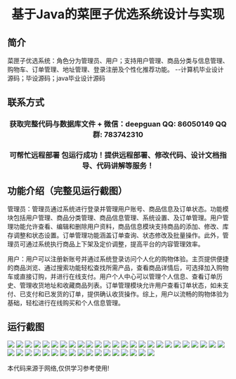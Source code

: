 <p><h1 align="center">基于Java的菜匣子优选系统设计与实现</h1></p>

## 简介
菜匣子优选系统：角色分为管理员、用户；支持用户管理、商品分类与信息管理、购物车、订单管理、地址管理、登录注册及个性化推荐功能。    --计算机毕业设计源码；毕设源码；java毕业设计源码


## 联系方式
<p><h3 align="center">获取完整代码与数据库文件 + 微信：deepguan QQ: 86050149 QQ群: 783742310</h3></p>
<p><h3 align="center">可帮忙远程部署 包运行成功！提供远程部署、修改代码、设计文档指导、代码讲解等服务！</h3></p>

## 功能介绍（完整见运行截图）
管理员：管理员通过系统进行登录并管理用户账号、商品信息及订单状态。功能模块包括用户管理、商品分类管理、商品信息管理、系统设置、及订单管理。用户管理功能允许查看、编辑和删除用户资料，商品信息模块支持商品的添加、修改、库存调整和状态设置。订单管理功能涵盖订单查询、状态修改及批量操作。此外，管理员可通过系统执行商品上下架及定价调整，提高平台的内容管理效率。

用户：用户可以注册新账号并通过系统登录访问个人化的购物体验。主页提供便捷的商品浏览、通过搜索功能轻松查找所需产品，查看商品详情后，可选择加入购物车或直接订购，并进行在线支付。用户个人中心可以管理个人信息、查看订单历史、管理收货地址和收藏商品列表。订单管理模块允许用户查看订单状态，如未支付、已支付和已发货的订单，提供确认收货操作。综上，用户以流畅的购物体验为基础，轻松进行在线购买和个人信息管理。


## 运行截图
![](https://bs-1329754181.cos.ap-shanghai.myqcloud.com/ssm/CaiXiangZiYouXuanSystem/img/001.jpg)
![](https://bs-1329754181.cos.ap-shanghai.myqcloud.com/ssm/CaiXiangZiYouXuanSystem/img/002.jpg)
![](https://bs-1329754181.cos.ap-shanghai.myqcloud.com/ssm/CaiXiangZiYouXuanSystem/img/003.jpg)
![](https://bs-1329754181.cos.ap-shanghai.myqcloud.com/ssm/CaiXiangZiYouXuanSystem/img/004.jpg)
![](https://bs-1329754181.cos.ap-shanghai.myqcloud.com/ssm/CaiXiangZiYouXuanSystem/img/005.jpg)
![](https://bs-1329754181.cos.ap-shanghai.myqcloud.com/ssm/CaiXiangZiYouXuanSystem/img/006.jpg)
![](https://bs-1329754181.cos.ap-shanghai.myqcloud.com/ssm/CaiXiangZiYouXuanSystem/img/007.jpg)
![](https://bs-1329754181.cos.ap-shanghai.myqcloud.com/ssm/CaiXiangZiYouXuanSystem/img/008.jpg)
![](https://bs-1329754181.cos.ap-shanghai.myqcloud.com/ssm/CaiXiangZiYouXuanSystem/img/009.jpg)
![](https://bs-1329754181.cos.ap-shanghai.myqcloud.com/ssm/CaiXiangZiYouXuanSystem/img/010.jpg)
![](https://bs-1329754181.cos.ap-shanghai.myqcloud.com/ssm/CaiXiangZiYouXuanSystem/img/011.jpg)
![](https://bs-1329754181.cos.ap-shanghai.myqcloud.com/ssm/CaiXiangZiYouXuanSystem/img/012.jpg)
![](https://bs-1329754181.cos.ap-shanghai.myqcloud.com/ssm/CaiXiangZiYouXuanSystem/img/013.jpg)
![](https://bs-1329754181.cos.ap-shanghai.myqcloud.com/ssm/CaiXiangZiYouXuanSystem/img/014.jpg)
![](https://bs-1329754181.cos.ap-shanghai.myqcloud.com/ssm/CaiXiangZiYouXuanSystem/img/015.jpg)
![](https://bs-1329754181.cos.ap-shanghai.myqcloud.com/ssm/CaiXiangZiYouXuanSystem/img/016.jpg)
![](https://bs-1329754181.cos.ap-shanghai.myqcloud.com/ssm/CaiXiangZiYouXuanSystem/img/017.jpg)
![](https://bs-1329754181.cos.ap-shanghai.myqcloud.com/ssm/CaiXiangZiYouXuanSystem/img/018.jpg)
![](https://bs-1329754181.cos.ap-shanghai.myqcloud.com/ssm/CaiXiangZiYouXuanSystem/img/019.jpg)
![](https://bs-1329754181.cos.ap-shanghai.myqcloud.com/ssm/CaiXiangZiYouXuanSystem/img/020.jpg)
![](https://bs-1329754181.cos.ap-shanghai.myqcloud.com/ssm/CaiXiangZiYouXuanSystem/img/021.jpg)
![](https://bs-1329754181.cos.ap-shanghai.myqcloud.com/ssm/CaiXiangZiYouXuanSystem/img/022.jpg)
![](https://bs-1329754181.cos.ap-shanghai.myqcloud.com/ssm/CaiXiangZiYouXuanSystem/img/023.jpg)
![](https://bs-1329754181.cos.ap-shanghai.myqcloud.com/ssm/CaiXiangZiYouXuanSystem/img/024.jpg)
![](https://bs-1329754181.cos.ap-shanghai.myqcloud.com/ssm/CaiXiangZiYouXuanSystem/img/025.jpg)
![](https://bs-1329754181.cos.ap-shanghai.myqcloud.com/ssm/CaiXiangZiYouXuanSystem/img/026.jpg)
![](https://bs-1329754181.cos.ap-shanghai.myqcloud.com/ssm/CaiXiangZiYouXuanSystem/img/027.jpg)
![](https://bs-1329754181.cos.ap-shanghai.myqcloud.com/ssm/CaiXiangZiYouXuanSystem/img/028.jpg)
![](https://bs-1329754181.cos.ap-shanghai.myqcloud.com/ssm/CaiXiangZiYouXuanSystem/img/029.jpg)
![](https://bs-1329754181.cos.ap-shanghai.myqcloud.com/ssm/CaiXiangZiYouXuanSystem/img/030.jpg)
![](https://bs-1329754181.cos.ap-shanghai.myqcloud.com/ssm/CaiXiangZiYouXuanSystem/img/031.jpg)
![](https://bs-1329754181.cos.ap-shanghai.myqcloud.com/ssm/CaiXiangZiYouXuanSystem/img/032.jpg)
![](https://bs-1329754181.cos.ap-shanghai.myqcloud.com/ssm/CaiXiangZiYouXuanSystem/img/033.jpg)
![](https://bs-1329754181.cos.ap-shanghai.myqcloud.com/ssm/CaiXiangZiYouXuanSystem/img/034.jpg)
![](https://bs-1329754181.cos.ap-shanghai.myqcloud.com/ssm/CaiXiangZiYouXuanSystem/img/035.jpg)
![](https://bs-1329754181.cos.ap-shanghai.myqcloud.com/ssm/CaiXiangZiYouXuanSystem/img/036.jpg)
![](https://bs-1329754181.cos.ap-shanghai.myqcloud.com/ssm/CaiXiangZiYouXuanSystem/img/037.jpg)
![](https://bs-1329754181.cos.ap-shanghai.myqcloud.com/ssm/CaiXiangZiYouXuanSystem/img/038.jpg)
![](https://bs-1329754181.cos.ap-shanghai.myqcloud.com/ssm/CaiXiangZiYouXuanSystem/img/039.jpg)
![](https://bs-1329754181.cos.ap-shanghai.myqcloud.com/ssm/CaiXiangZiYouXuanSystem/img/040.jpg)
![](https://bs-1329754181.cos.ap-shanghai.myqcloud.com/ssm/CaiXiangZiYouXuanSystem/img/041.jpg)
![](https://bs-1329754181.cos.ap-shanghai.myqcloud.com/ssm/CaiXiangZiYouXuanSystem/img/042.jpg)

<p>本代码来源于网络,仅供学习参考使用!</p>

